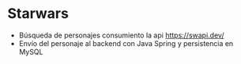 # Starwars

- Búsqueda de personajes consumiento la api <https://swapi.dev/>
- Envío del personaje al backend con Java Spring y persistencia en MySQL

